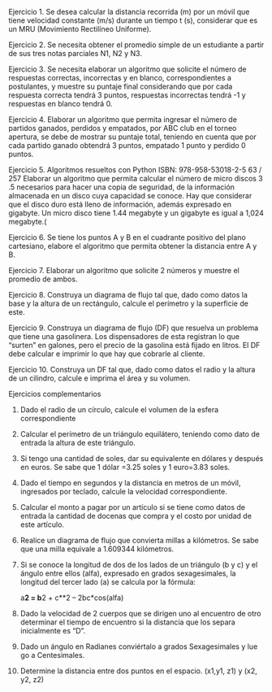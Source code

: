 Ejercicio 1.
Se desea calcular la distancia recorrida (m) por un móvil que
tiene velocidad constante (m/s) durante un tiempo t (s),
considerar que es un MRU (Movimiento Rectilíneo
Uniforme).

Ejercicio 2.
Se necesita obtener el promedio simple de un estudiante a partir
de sus tres notas parciales N1, N2 y N3.

Ejercicio 3.
Se necesita elaborar un algoritmo que solicite el
número de respuestas correctas, incorrectas y en blanco,
correspondientes a postulantes, y muestre su puntaje final
considerando que por cada respuesta correcta tendrá
3 puntos, respuestas incorrectas tendrá -1 y respuestas en
blanco tendrá 0.

Ejercicio 4.
Elaborar un algoritmo que permita ingresar el número de
partidos ganados, perdidos y empatados, por ABC club en el
torneo apertura, se debe de mostrar su puntaje total,
teniendo en cuenta que por cada partido ganado obtendrá 3
puntos, empatado 1 punto y perdido 0 puntos.

Ejercicio 5.
Algoritmos resueltos con Python ISBN: 978-958-53018-2-5 63 / 257
Elaborar un algoritmo que permita calcular el número de micro
discos 3 .5 necesarios para hacer una copia de seguridad, de la
información almacenada en un disco cuya capacidad se conoce.
Hay que considerar que el disco duro está lleno de información,
además expresado en gigabyte. Un micro disco tiene 1.44
megabyte y un gigabyte es igual a 1,024 megabyte.(

Ejercicio 6.
Se tiene los puntos A y B en el cuadrante positivo
del plano cartesiano, elabore el algoritmo que permita obtener
la distancia entre A y B.

Ejercicio 7.
Elaborar un algoritmo que solicite 2 números y muestre
el promedio de ambos.

Ejercicio 8.
Construya un diagrama de flujo tal que, dado como datos la base
y la altura de un rectángulo, calcule el perímetro y la superficie
de este.

Ejercicio 9.
Construya un diagrama de flujo (DF) que resuelva un problema
que tiene una gasolinera. Los dispensadores de esta registran lo
que “surten” en galones, pero el precio de la gasolina está fijado
en litros. El DF debe calcular e imprimir lo que hay que cobrarle
al cliente.

Ejercicio 10.
Construya un DF tal que, dado como datos el radio y la altura de
un cilindro, calcule e imprima el área y su volumen.

Ejercicios complementarios

1. Dado el radio de un círculo, calcule el volumen de la esfera
   correspondiente

2. Calcular el perímetro de un triángulo equilátero, teniendo
   como dato de entrada la altura de este triángulo.

3. Si tengo una cantidad de soles, dar su equivalente en dólares
   y después en euros. Se sabe que 1 dólar =3.25 soles y 1
   euro=3.83 soles.

4. Dado el tiempo en segundos y la distancia en metros de un
   móvil, ingresados por teclado, calcule la velocidad
   correspondiente.

5. Calcular el monto a pagar por un artículo si se tiene como
   datos de entrada la cantidad de docenas que compra y el costo
   por unidad de este artículo.

6. Realice un diagrama de flujo que convierta millas a
   kilómetros. Se sabe que una milla equivale a 1.609344
   kilómetros.

7. Si se conoce la longitud de dos de los lados de un triángulo (b
   y c) y el ángulo entre ellos (alfa), expresado en grados
   sexagesimales, la longitud del tercer lado (a) se calcula por la
   fórmula:

    a**2 = b**2 + c**2 – 2bc\*cos(alfa)

8. Dado la velocidad de 2 cuerpos que se dirigen uno al
   encuentro de otro determinar el tiempo de encuentro si la
   distancia que los separa inicialmente es “D”.

9. Dado un ángulo en Radianes conviértalo a grados
   Sexagesimales y lue  go a Centesimales.

10. Determine la distancia entre dos puntos en el espacio.
    (x1,y1, z1) y (x2, y2, z2)
